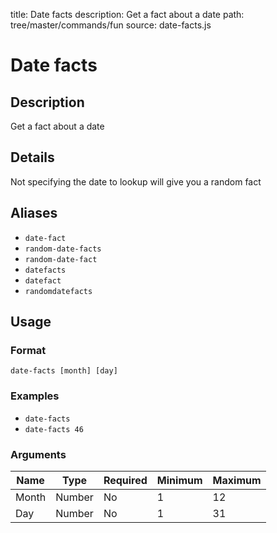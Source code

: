 title: Date facts
description: Get a fact about a date
path: tree/master/commands/fun
source: date-facts.js

# Date facts

## Description

Get a fact about a date

## Details

Not specifying the date to lookup will give you a random fact

## Aliases

* `date-fact`
* `random-date-facts`
* `random-date-fact`
* `datefacts`
* `datefact`
* `randomdatefacts`

## Usage

### Format

`date-facts [month] [day]`

### Examples

* `date-facts`
* `date-facts 46`

### Arguments

| Name  | Type   | Required | Minimum | Maximum |
| ----- | ------ | -------- | ------- | ------- |
| Month | Number | No       | 1       | 12      |
| Day   | Number | No       | 1       | 31      |
